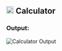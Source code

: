## <img src="https://github.com/shohan1010/Flutter-Code/assets/59328735/4025535f-e131-4f48-a26a-433d47f22b80" width="20" height="20"> Calculator

### Output:

![Calculator Output](https://github.com/shohan1010/Flutter-Code/assets/59328735/50899a89-9248-4540-b4bc-fcf655ed8473)
